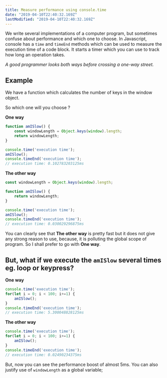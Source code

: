 ```yaml
---
title: Measure performance using console.time
date: "2019-04-10T22:40:32.169Z"
lastModified: "2019-04-10T22:40:32.169Z"
---
```


We write several implementations of a computer program, but sometimes confuse about performance and which one to choose. 
In Javascript, console has a `time` and `timeEnd` methods which can be used to measure the execution time of a code block. 
It starts a timer which you can use to track how long an operation takes.

*A good programmer looks both ways before crossing a one-way street.*

## Example

We have a function which calculates the number of keys in the window object. 

So which one will you choose ?

**One way**

```js
function amISlow() {
	const windowLength = Object.keys(window).length;
	return windowLength;
}

console.time('execution time');
amISlow();
console.timeEnd('execution time');
// execution time: 0.102783203125ms
```

**The other way**

```js
const windowLength = Object.keys(window).length;

function amISlow() {
	return windowLength;
}

console.time('execution time');
amISlow();
console.timeEnd('execution time');
// execution time: 0.030029296875ms
```

You can clearly see that **The other way** is pretty fast but it does not give any strong reason to use, because, it is polluting the global scope of program. So I shall prefer to go with **One way**.

## But, what if we execute the `amISlow` several times eg. loop or keypress?

**One way**
```js
console.time('execution time');
for(let i = 0; i < 100; i+=1) {
	amISlow();
}
console.timeEnd('execution time');
// execution time: 5.300048828125ms
```

**The other way**
```js
console.time('execution time');
for(let i = 0; i < 100; i+=1) {
	amISlow();
}
console.timeEnd('execution time');
// execution time: 0.02490234375ms
```

But, now you can see the performance boost of almost 5ms. You can also justify use of `windowLength` as a global variable; 
